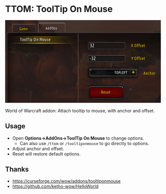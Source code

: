 # TTOM: ToolTip On Mouse

![Options Screenshot](TTOM.png)

World of Warcraft addon: Attach tooltip to mouse, with anchor and offset.

## Usage

- Open **Options->AddOns->ToolTip On Mouse** to change options.
  - Can also use `/ttom` or `/tooltiponmouse` to go directly to options.
- Adjust anchor and offset.
- Reset will restore default options.

## Thanks

- <https://curseforge.com/wow/addons/tooltiponmouse>
- <https://github.com/ketho-wow/HelloWorld>
